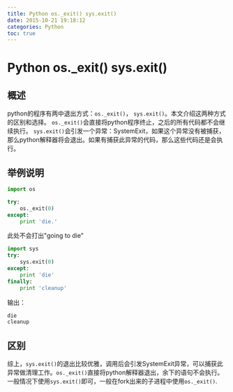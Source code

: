 ```yaml
---
title: Python os._exit() sys.exit()
date: 2015-10-21 19:18:12
categories: Python
toc: true
---
```

# Python os._exit() sys.exit() 
## 概述
python的程序有两中退出方式：`os._exit()`， `sys.exit()`。本文介绍这两种方式的区别和选择。
`os._exit()`会直接将python程序终止，之后的所有代码都不会继续执行。
`sys.exit()`会引发一个异常：SystemExit，如果这个异常没有被捕获，那么python解释器将会退出。如果有捕获此异常的代码，那么这些代码还是会执行。
 
## 举例说明
``` py
import os

try:
    os._exit(0)
except:
    print 'die.'
```
此处不会打出"going to die"
``` py
import sys
try:
    sys.exit(0)
except:
    print 'die'
finally:
    print 'cleanup'
```
输出：
``` py
die
cleanup
```
## 区别
综上，`sys.exit()`的退出比较优雅，调用后会引发SystemExit异常，可以捕获此异常做清理工作。`os._exit()`直接将python解释器退出，余下的语句不会执行。
一般情况下使用`sys.exit()`即可，一般在fork出来的子进程中使用`os._exit()`.

